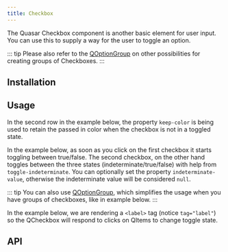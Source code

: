 ```yaml
---
title: Checkbox
---
```


The Quasar Checkbox component is another basic element for user input. You can use this to supply a way for the user to toggle an option.

::: tip
Please also refer to the [QOptionGroup](/vue-components/option-group) on other possibilities for creating groups of Checkboxes.
:::


## Installation
<doc-installation components="QCheckbox" />

## Usage
<doc-example title="Standard" file="QCheckbox/Standard" />

<doc-example title="Label" file="QCheckbox/Label" />

In the second row in the example below, the property `keep-color` is being used to retain the passed in color when the checkbox is not in a toggled state.

<doc-example title="Coloring" file="QCheckbox/Coloring" />

<doc-example title="Dense" file="QCheckbox/Dense" />

<doc-example title="On Dark Background" file="QCheckbox/OnDarkBackground" dark />

In the example below, as soon as you click on the first checkbox it starts toggling between true/false. The second checkbox, on the other hand toggles between the three states (indeterminate/true/false) with help from `toggle-indeterminate`. You can optionally set the property `indeterminate-value`, otherwise the indeterminate value will be considered `null`.
<doc-example title="Indeterminate State" file="QCheckbox/IndeterminateState" />

<doc-example title="Array as Model" file="QCheckbox/ArrayAsModel" />

<doc-example title="Custom Model Values" file="QCheckbox/CustomModel" />

::: tip
You can also use [QOptionGroup](/vue-components/option-group), which simplifies the usage when you have groups of checkboxes, like in example below.
:::
<doc-example title="Usage with QOptionGroup" file="QCheckbox/OptionGroup" />

In the example below, we are rendering a `<label>` tag (notice `tag="label"`) so the QCheckbox will respond to clicks on QItems to change toggle state.
<doc-example title="In a List" file="QCheckbox/InaList" />

<doc-example title="Disable" file="QCheckbox/Disable" />

## API
<doc-api file="QCheckbox" />
